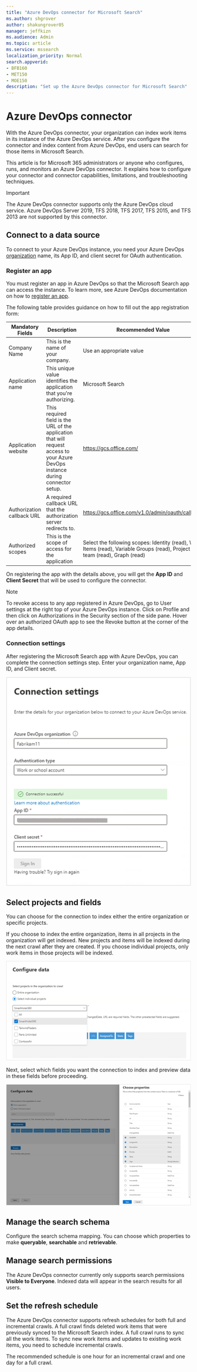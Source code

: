 ```yaml
---
title: "Azure DevOps connector for Microsoft Search"
ms.author: shgrover
author: shakungrover05
manager: jeffkizn
ms.audience: Admin
ms.topic: article
ms.service: mssearch
localization_priority: Normal
search.appverid:
- BFB160
- MET150
- MOE150
description: "Set up the Azure DevOps connector for Microsoft Search"
---
```


# Azure DevOps connector

With the Azure DevOps connector, your organization can index work items in its instance of the Azure DevOps service. After you configure the connector and index content from Azure DevOps, end users can search for those items in Microsoft Search.

This article is for Microsoft 365 administrators or anyone who configures, runs, and monitors an Azure DevOps connector. It explains how to configure your connector and connector capabilities, limitations, and troubleshooting techniques.

>[!IMPORTANT]
>The Azure DevOps connector supports only the Azure DevOps cloud service. Azure DevOps Server 2019, TFS 2018, TFS 2017, TFS 2015, and TFS 2013 are not supported by this connector.

## Connect to a data source

To connect to your Azure DevOps instance, you need your Azure DevOps [organization](https://docs.microsoft.com/azure/devops/organizations/accounts/create-organization) name, its App ID, and client secret for OAuth authentication.

### Register an app

You must register an app in Azure DevOps so that the Microsoft Search app can access the instance. To learn more, see Azure DevOps documentation on how to [register an app](https://docs.microsoft.com/azure/devops/integrate/get-started/authentication/oauth?view=azure-devops#register-your-app).

The following table provides guidance on how to fill out the app registration form:

 **Mandatory Fields** | **Description**      | **Recommended Value**
--- | --- | ---
| Company Name         | This is the name of your company. | Use an appropriate value   |
| Application name     | This unique value identifies the application that you're authorizing.    | Microsoft Search     |
| Application website  | This required field is the URL of the application that will request access to your Azure DevOps instance during connector setup.  | <https://gcs.office.com/>                |
| Authorization callback URL        | A required callback URL that the authorization server redirects to. | <https://gcs.office.com/v1.0/admin/oauth/callback>|
| Authorized scopes | This is the scope of access for the application | Select the following scopes: Identity (read), Work Items (read), Variable Groups (read), Project and team (read), Graph (read)|

On registering the app with the details above, you will get the **App ID** and **Client Secret** that will be used to configure the connector.

>[!NOTE]
>To revoke access to any app registered in Azure DevOps, go to User settings at the right top of your Azure DevOps instance. Click on Profile and then click on Authorizations in the Security section of the side pane. Hover over an authorized OAuth app to see the Revoke button at the corner of the app details.

### Connection settings

After registering the Microsoft Search app with Azure DevOps, you can complete the connection settings step. Enter your organization name, App ID, and Client secret.

![Connection Application Settings](media/ADO_Connection_settings_2.png)

## Select projects and fields

You can choose for the connection to index either the entire organization or specific projects.

If you choose to index the entire organization, items in all projects in the organization will get indexed. New projects and items will be indexed during the next crawl after they are created. If you choose individual projects, only work items in those projects will be indexed.

![Configure data](media/ADO_Configure_data.png)

Next, select which fields you want the connection to index and preview data in these fields before proceeding.

![Choose properties](media/ADO_choose_properties.png)

## Manage the search schema

Configure the search schema mapping. You can choose which properties to make **queryable**, **searchable** and **retrievable**.

## Manage search permissions

The Azure DevOps connector currently only supports search permissions **Visible to Everyone**. Indexed data will appear in the search results for all users.

## Set the refresh schedule

The Azure DevOps connector supports refresh schedules for both full and incremental crawls. A full crawl finds deleted work items that were previously synced to the Microsoft Search index. A full crawl runs to sync all the work items. To sync new work items and updates to existing work items, you need to schedule incremental crawls.

The recommended schedule is one hour for an incremental crawl and one day for a full crawl.
